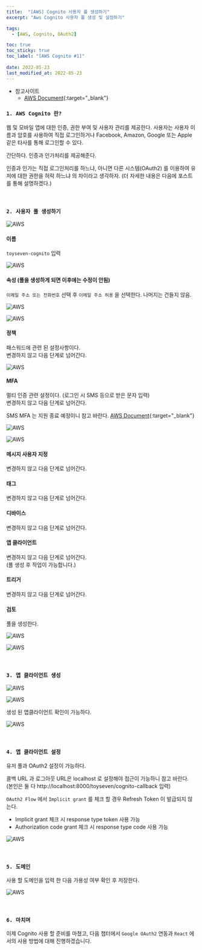 ```yaml
---
title:  "[AWS] Cognito 사용자 풀 생성하기"
excerpt: "Aws Cognito 사용자 풀 생성 및 설정하기"

tags:
  - [AWS, Cognito, OAuth2]

toc: true
toc_sticky: true
toc_label: "[AWS Cognito #1]"
 
date: 2022-05-23
last_modified_at: 2022-05-23
---
```



- 참고사이트
  - [AWS Document](https://docs.aws.amazon.com/cognito/latest/developerguide/what-is-amazon-cognito.html){:target="_blank"}



### ``1. AWS Cognito 란?``

웹 및 모바일 앱에 대한 인증, 권한 부여 및 사용자 관리를 제공한다. 사용자는 사용자 이름과 암호를 사용하여 직접 로그인하거나 Facebook, Amazon, Google 또는 Apple 같은 타사를 통해 로그인할 수 있다.

간단하다. 인증과 인가처리를 제공해준다.

인증과 인가는 직접 로그인처리를 하느냐, 아니면 다른 시스템(OAuth2) 를 이용하여 유저에 대한 권한을 허락 하느냐 의 차이라고 생각하자.
(더 자세한 내용은 다음에 포스트를 통해 설명하겠다.)

<br>


### ``2. 사용자 풀 생성하기``


![AWS](/assets/image/aws/AWS_Cognito_01.PNG)


#### 이름

`toyseven-cognito` 입력

![AWS](/assets/image/aws/AWS_Cognito_02.PNG)


#### 속성 (풀을 생성하게 되면 이후에는 수정이 안됨)

`이메일 주소 또는 전화번호` 선택 후 `이메일 주소 허용` 을 선택한다. 나머지는 건들지 않음.

![AWS](/assets/image/aws/AWS_Cognito_03.PNG)

![AWS](/assets/image/aws/AWS_Cognito_04.PNG)


#### 정책 

패스워드에 관련 된 설정사항이다.<br>
변경하지 않고 다음 단계로 넘어간다. <br>

![AWS](/assets/image/aws/AWS_Cognito_05.PNG)


#### MFA

멀티 인증 관련 설정이다. (로그인 시 SMS 등으로 받은 문자 입력) <br>
변경하지 않고 다음 단계로 넘어간다. <br>

SMS MFA 는 지원 종료 예정이니 참고 바란다. 
[AWS Document](https://docs.aws.amazon.com/ko_kr/IAM/latest/UserGuide/id_credentials_mfa.html){:target="_blank"}

![AWS](/assets/image/aws/AWS_Cognito_06.PNG)

![AWS](/assets/image/aws/AWS_Cognito_07.PNG)


#### 메시지 사용자 지정

변경하지 않고 다음 단계로 넘어간다. <br>


#### 태그

변경하지 않고 다음 단계로 넘어간다. <br>


#### 디바이스

변경하지 않고 다음 단계로 넘어간다. <br>


#### 앱 클라이언트

변경하지 않고 다음 단계로 넘어간다. <br>
(풀 생성 후 작업이 가능합니다.)


#### 트리거

변경하지 않고 다음 단계로 넘어간다. <br>


#### 검토

풀을 생성한다. 

![AWS](/assets/image/aws/AWS_Cognito_08.PNG)

![AWS](/assets/image/aws/AWS_Cognito_09.PNG)

<br>


### ``3. 앱 클라이언트 생성 ``

![AWS](/assets/image/aws/AWS_Cognito_10.PNG)

![AWS](/assets/image/aws/AWS_Cognito_11.PNG)


생성 된 앱클라이언트 확인이 가능하다.

![AWS](/assets/image/aws/AWS_Cognito_12.PNG)

<br>


### ``4. 앱 클라이언트 설정 ``

유저 풀과 OAuth2 설정이 가능하다.

콜백 URL 과 로그아웃 URL은 localhost 로 설정해야 접근이 가능하니 참고 바란다.<br>
(본인은 둘 다 http://localhost:8000/toyseven/cognito-callback 입력)<br>

`OAuth2 Flow` 에서 `Implicit grant` 를 체크 할 경우 Refresh Token 이 발급되지 않는다. 

- Implicit grant 체크 시 response type token 사용 가능
- Authorization code grant 체크 시 response type code 사용 가능


![AWS](/assets/image/aws/AWS_Cognito_13.PNG)

<br>


### ``5. 도메인``

사용 할 도메인을 입력 한 다음 가용성 여부 확인 후 저장한다.

![AWS](/assets/image/aws/AWS_Cognito_14.PNG)

<br>


### ``6. 마치며``

이제 Cognito 사용 할 준비를 마쳤고, 다음 챕터에서 `Google OAuth2`  연동과 `React` 에서의 사용 방법에 대해 진행하겠습니다.



